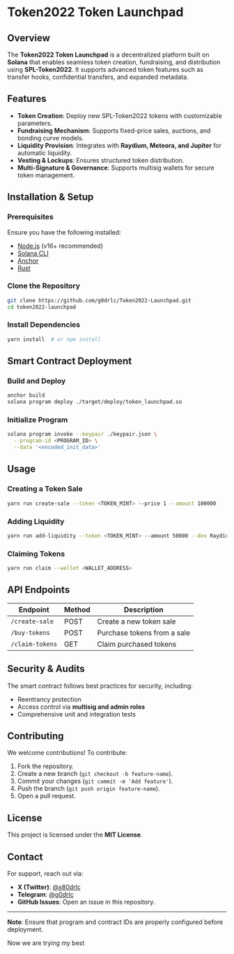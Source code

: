 # Token2022 Token Launchpad

## Overview

The **Token2022 Token Launchpad** is a decentralized platform built on **Solana** that enables seamless token creation, fundraising, and distribution using **SPL-Token2022**. It supports advanced token features such as transfer hooks, confidential transfers, and expanded metadata.

## Features

- **Token Creation**: Deploy new SPL-Token2022 tokens with customizable parameters.
- **Fundraising Mechanism**: Supports fixed-price sales, auctions, and bonding curve models.
- **Liquidity Provision**: Integrates with **Raydium, Meteora, and Jupiter** for automatic liquidity.
- **Vesting & Lockups**: Ensures structured token distribution.
- **Multi-Signature & Governance**: Supports multisig wallets for secure token management.

## Installation & Setup

### Prerequisites

Ensure you have the following installed:

- [Node.js](https://nodejs.org/) (v16+ recommended)
- [Solana CLI](https://docs.solana.com/cli/install-solana-cli)
- [Anchor](https://book.anchor-lang.com/)
- [Rust](https://www.rust-lang.org/tools/install)

### Clone the Repository

```sh
git clone https://github.com/g0drlc/Token2022-Launchpad.git
cd token2022-launchpad
```

### Install Dependencies

```sh
yarn install  # or npm install
```

## Smart Contract Deployment

### Build and Deploy

```sh
anchor build
solana program deploy ./target/deploy/token_launchpad.so
```

### Initialize Program

```sh
solana program invoke --keypair ./keypair.json \
  --program-id <PROGRAM_ID> \
  --data '<encoded_init_data>'
```

## Usage

### Creating a Token Sale

```sh
yarn run create-sale --token <TOKEN_MINT> --price 1 --amount 100000
```

### Adding Liquidity

```sh
yarn run add-liquidity --token <TOKEN_MINT> --amount 50000 --dex Raydium
```

### Claiming Tokens

```sh
yarn run claim --wallet <WALLET_ADDRESS>
```

## API Endpoints

| Endpoint        | Method | Description                 |
| --------------- | ------ | --------------------------- |
| `/create-sale`  | POST   | Create a new token sale     |
| `/buy-tokens`   | POST   | Purchase tokens from a sale |
| `/claim-tokens` | GET    | Claim purchased tokens      |

## Security & Audits

The smart contract follows best practices for security, including:

- Reentrancy protection
- Access control via **multisig and admin roles**
- Comprehensive unit and integration tests

## Contributing

We welcome contributions! To contribute:

1. Fork the repository.
2. Create a new branch (`git checkout -b feature-name`).
3. Commit your changes (`git commit -m 'Add feature'`).
4. Push the branch (`git push origin feature-name`).
5. Open a pull request.

## License

This project is licensed under the **MIT License**.

## Contact

For support, reach out via:

- **X (Twitter)**: [@x80drlc](https://twitter.com/x80drlc)
- **Telegram**: [@g0drlc](https://t.me/g0drlc)
- **GitHub Issues**: Open an issue in this repository.

---

**Note**: Ensure that program and contract IDs are properly configured before deployment.

Now we are trying my best
